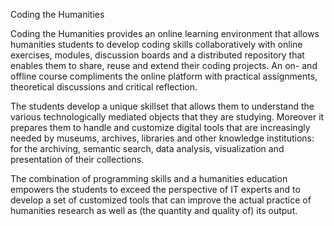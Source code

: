 Coding the Humanities

Coding the Humanities provides an online learning environment that allows humanities students to develop coding skills collaboratively with online exercises, modules, discussion boards and a distributed repository that enables them to share, reuse and extend their coding projects. An  on- and offline course compliments the online platform with practical assignments, theoretical discussions and critical reflection.

The students develop a unique skillset that allows them to understand the various technologically mediated objects that they are studying. Moreover it prepares them to handle and customize digital tools that are increasingly needed by museums, archives, libraries and other knowledge institutions: for the archiving, semantic search, data analysis, visualization and presentation of their collections.

The combination of programming skills and a humanities education empowers the students to exceed the perspective of IT experts and to develop a set of customized tools that can improve the actual practice of humanities research as well as (the quantity and quality of) its output.
